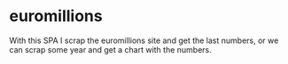 # euromillions
With this SPA I scrap the euromillions site and get the last numbers, or we can scrap some year and get a chart with the numbers.
